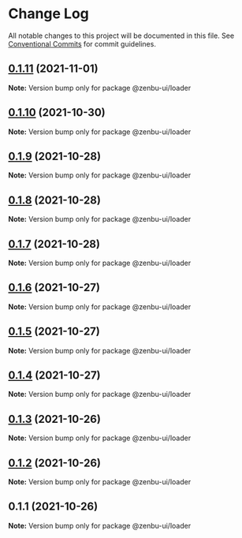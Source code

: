 # Change Log

All notable changes to this project will be documented in this file.
See [Conventional Commits](https://conventionalcommits.org) for commit guidelines.

## [0.1.11](https://github.com/KodepandaID/zenbu-ui/compare/@zenbu-ui/loader@0.1.10...@zenbu-ui/loader@0.1.11) (2021-11-01)

**Note:** Version bump only for package @zenbu-ui/loader





## [0.1.10](https://github.com/KodepandaID/zenbu-ui/compare/@zenbu-ui/loader@0.1.9...@zenbu-ui/loader@0.1.10) (2021-10-30)

**Note:** Version bump only for package @zenbu-ui/loader





## [0.1.9](https://github.com/KodepandaID/zenbu-ui/compare/@zenbu-ui/loader@0.1.8...@zenbu-ui/loader@0.1.9) (2021-10-28)

**Note:** Version bump only for package @zenbu-ui/loader





## [0.1.8](https://github.com/KodepandaID/zenbu-ui/compare/@zenbu-ui/loader@0.1.7...@zenbu-ui/loader@0.1.8) (2021-10-28)

**Note:** Version bump only for package @zenbu-ui/loader





## [0.1.7](https://github.com/KodepandaID/zenbu-ui/compare/@zenbu-ui/loader@0.1.6...@zenbu-ui/loader@0.1.7) (2021-10-28)

**Note:** Version bump only for package @zenbu-ui/loader





## [0.1.6](https://github.com/KodepandaID/zenbu-ui/compare/@zenbu-ui/loader@0.1.5...@zenbu-ui/loader@0.1.6) (2021-10-27)

**Note:** Version bump only for package @zenbu-ui/loader





## [0.1.5](https://github.com/KodepandaID/zenbu-ui/compare/@zenbu-ui/loader@0.1.4...@zenbu-ui/loader@0.1.5) (2021-10-27)

**Note:** Version bump only for package @zenbu-ui/loader





## [0.1.4](https://github.com/KodepandaID/zenbu-ui/compare/@zenbu-ui/loader@0.1.3...@zenbu-ui/loader@0.1.4) (2021-10-27)

**Note:** Version bump only for package @zenbu-ui/loader





## [0.1.3](https://github.com/KodepandaID/zenbu-ui/compare/@zenbu-ui/loader@0.1.2...@zenbu-ui/loader@0.1.3) (2021-10-26)

**Note:** Version bump only for package @zenbu-ui/loader





## [0.1.2](https://github.com/KodepandaID/zenbu-ui/compare/@zenbu-ui/loader@0.1.1...@zenbu-ui/loader@0.1.2) (2021-10-26)

**Note:** Version bump only for package @zenbu-ui/loader





## 0.1.1 (2021-10-26)

**Note:** Version bump only for package @zenbu-ui/loader
